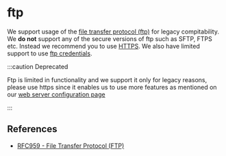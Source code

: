 # ftp

We support usage of the [file transfer protocol (ftp)](https://en.wikipedia.org/wiki/File_Transfer_Protocol) for legacy compitability. We **do not** support any of the secure versions of ftp such as SFTP, FTPS etc. Instead we recommend you to use [HTTPS](http.md#use-https). We also have limited support to use [ftp credentials](/infrastructure/auth/ftp-credentials.md).

:::caution Deprecated

Ftp is limited in functionality and we support it only for legacy reasons, please use https since it enables us to use more features as mentioned on our [web server configuration page](/infrastructure/web-server-configuration.md)

:::

## References

- [RFC959 - File Transfer Protocol (FTP)](https://datatracker.ietf.org/doc/html/rfc959)